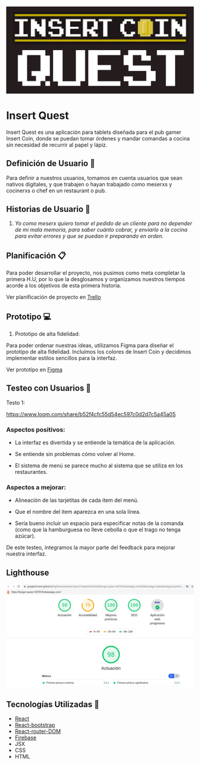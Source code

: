 
![logo](readmeImg/logo.png)

# Insert Quest 

Insert Quest es una aplicación para tablets diseñada para el pub gamer Insert Coin, donde se puedan tomar órdenes y mandar comandas a cocina sin necesidad de recurrir al papel y lápiz.

## Definición de Usuario 👥

Para definir a nuestros usuarios, tomamos en cuenta usuarios que sean nativos digitales, y que trabajen o hayan trabajado como meserxs y cocinerxs o chef en un restaurant o pub.

## Historias de Usuario 📝

1. *Yo como meserx quiero tomar el pedido de un cliente para no depender de mi mala memoria, para saber cuánto cobrar, y enviarlo a la cocina para evitar errores y que se puedan ir preparando en orden.*

## Planificación 📋

Para poder desarrollar el proyecto, nos pusimos como meta completar la primera H.U, por lo que la desglosamos y organizamos nuestros tiempos acorde a los objetivos de esta primera historia.

Ver planificación de proyecto en [Trello](https://trello.com/b/Zw92UkDH/burger-queen)

## Prototipo 💻

1. Prototipo de alta fidelidad:

Para poder ordenar nuestras ideas, utilizamos Figma para diseñar el prototipo de alta fidelidad. Incluímos los colores de Insert Coin y decidimos implementar estilos sencillos para la interfaz.

Ver prototipo en [Figma](https://www.figma.com/proto/1aElh6kNeFWTEsVITfTWgA/Burger-queen?node-id=1%3A2&scaling=scale-down)

## Testeo con Usuarios 👥

Testo 1:

https://www.loom.com/share/b52f4cfc55d54ec597c0d2d7c5a45a05

### Aspectos positivos:

- La interfaz es divertida y se entiende la temática de la aplicación.

- Se entiende sin problemas cómo volver al Home.

- El sistema de menú se parece mucho al sistema que se utiliza en los restaurantes.

### Aspectos a mejorar:

- Alineación de las tarjetitas de cada item del menú.

- Que el nombre del item aparezca en una sola línea.

- Sería bueno incluir un espacio para especificar notas de la comanda (como que la hamburguesa no lleve cebolla o que el trago no tenga azúcar).

De este testeo, integramos la mayor parte del feedback para mejorar nuestra interfaz.

## Lighthouse

![lighthouse](readmeImg/lighthouse.jpeg)

## Tecnologías Utilizadas 👾

- [React](https://es.reactjs.org/)
- [React-bootstrap](https://react-bootstrap.github.io/)
- [React-router-DOM](https://reacttraining.com/react-router/web/guides/quick-start)
- [Firebase](https://firebase.google.com/)
- JSX
- CSS
- HTML